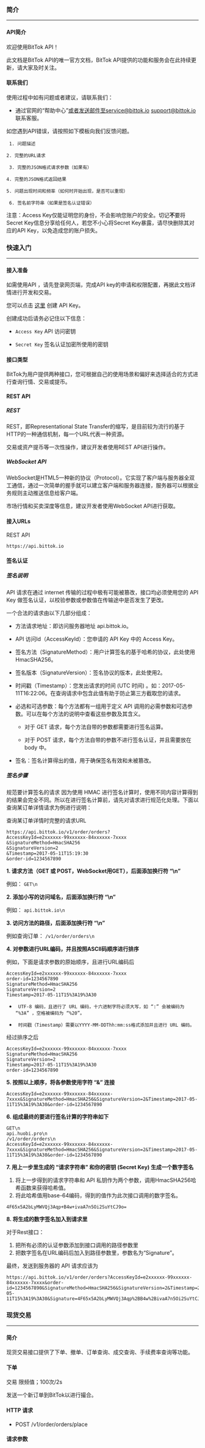 ### 简介

----

####  API简介

欢迎使用BitTok API！

此文档是BitTok API的唯一官方文档，BitTok API提供的功能和服务会在此持续更新，请大家及时关注。



#### 联系我们

使用过程中如有问题或者建议，请联系我们：

- 通过官网的“帮助中心”或者发送邮件至service@bittok.io  support@bittok.io 联系客服。



如您遇到API错误，请按照如下模板向我们反馈问题。

` 1. 问题描述`

`2. 完整的URL请求`

` 3. 完整的JSON格式请求参数（如果有）`

`4. 完整的JSON格式返回结果`

`5. 问题出现时间和频率（如何时开始出现，是否可以重现）`

` 6. 签名前字符串（如果是签名认证错误）`



注意：Access Key仅能证明您的身份，不会影响您账户的安全。切记**不**要将Secret Key信息分享给任何人，若您不小心将Secret Key暴露，请尽快删除其对应的API Key，以免造成您的账户损失。



### 快速入门

------

#### 接入准备

如需使用API ，请先登录网页端，完成API key的申请和权限配置，再据此文档详情进行开发和交易。

您可以点击 [这里](http://ts03.dev.jmafan.com/) 创建 API Key。

创建成功后请务必记住以下信息：

-  `Access Key` API 访问密钥

- `Secret Key` 签名认证加密所使用的密钥

  

#### 接口类型

BitTok为用户提供两种接口，您可根据自己的使用场景和偏好来选择适合的方式进行查询行情、交易或提币。



#### REST API

##### REST

REST，即Representational State Transfer的缩写，是目前较为流行的基于HTTP的一种通信机制，每一个URL代表一种资源。

交易或资产提币等一次性操作，建议开发者使用REST API进行操作。

##### WebSocket API

WebSocket是HTML5一种新的协议（Protocol）。它实现了客户端与服务器全双工通信，通过一次简单的握手就可以建立客户端和服务器连接，服务器可以根据业务规则主动推送信息给客户端。

市场行情和买卖深度等信息，建议开发者使用WebSocket API进行获取。



#### 接入URLs

REST API

`https://api.bittok.io`



#### 签名认证

##### 签名说明

API 请求在通过 internet 传输的过程中极有可能被篡改，接口均必须使用您的 API Key 做签名认证，以校验参数或参数值在传输途中是否发生了更改。

一个合法的请求由以下几部分组成：

- 方法请求地址：即访问服务器地址 api.bittok.io。

- API 访问Id（AccessKeyId）：您申请的 API Key 中的 Access Key。

- 签名方法（SignatureMethod）：用户计算签名的基于哈希的协议，此处使用 HmacSHA256。

- 签名版本（SignatureVersion）：签名协议的版本，此处使用2。

- 时间戳（Timestamp）：您发出请求的时间 (UTC 时间) 。如：2017-05-11T16:22:06。在查询请求中包含此值有助于防止第三方截取您的请求。

- 必选和可选参数：每个方法都有一组用于定义 API 调用的必需参数和可选参数。可以在每个方法的说明中查看这些参数及其含义。

  - 对于 GET 请求，每个方法自带的参数都需要进行签名运算。

  - 对于 POST 请求，每个方法自带的参数不进行签名认证，并且需要放在 body 中。

- 签名：签名计算得出的值，用于确保签名有效和未被篡改。

##### 签名步骤

规范要计算签名的请求 因为使用 HMAC 进行签名计算时，使用不同内容计算得到的结果会完全不同。所以在进行签名计算前，请先对请求进行规范化处理。下面以查询某订单详情请求为例进行说明：

查询某订单详情时完整的请求URL

```
https://api.bittok.io/v1/order/orders?
AccessKeyId=e2xxxxxx-99xxxxxx-84xxxxxx-7xxxx
&SignatureMethod=HmacSHA256
&SignatureVersion=2
&Timestamp=2017-05-11T15:19:30
&order-id=1234567890
```

**1. 请求方法（GET 或 POST，WebSocket用GET），后面添加换行符 “\n”**

例如： `GET\n`

**2. 添加小写的访问域名，后面添加换行符 “\n”**

例如： `api.bittok.io\n`

**3. 访问方法的路径，后面添加换行符 “\n”**

例如查询订单：
`/v1/order/orders\n`

**4. 对参数进行URL编码，并且按照ASCII码顺序进行排序**

例如，下面是请求参数的原始顺序，且进行URL编码后

```
AccessKeyId=e2xxxxxx-99xxxxxx-84xxxxxx-7xxxx
order-id=1234567890
SignatureMethod=HmacSHA256
SignatureVersion=2
Timestamp=2017-05-11T15%3A19%3A30
```

- ` UTF-8 编码，且进行了 URL 编码，十六进制字符必须大写，如 “:” 会被编码为 “%3A” ，空格被编码为 “%20”。`

- ` 时间戳（Timestamp）需要以YYYY-MM-DDThh:mm:ss格式添加并且进行 URL 编码。`

经过排序之后

```
AccessKeyId=e2xxxxxx-99xxxxxx-84xxxxxx-7xxxx
SignatureMethod=HmacSHA256
SignatureVersion=2
Timestamp=2017-05-11T15%3A19%3A30
order-id=1234567890
```

**5. 按照以上顺序，将各参数使用字符 “&” 连接**

```
AccessKeyId=e2xxxxxx-99xxxxxx-84xxxxxx-7xxxx&SignatureMethod=HmacSHA256&SignatureVersion=2&Timestamp=2017-05-11T15%3A19%3A30&order-id=1234567890
```

**6. 组成最终的要进行签名计算的字符串如下**

```
GET\n
api.huobi.pro\n
/v1/order/orders\n
AccessKeyId=e2xxxxxx-99xxxxxx-84xxxxxx-7xxxx&SignatureMethod=HmacSHA256&SignatureVersion=2&Timestamp=2017-05-11T15%3A19%3A30&order-id=1234567890
```

**7. 用上一步里生成的 “请求字符串” 和你的密钥 (Secret Key) 生成一个数字签名**

1. 将上一步得到的请求字符串和 API 私钥作为两个参数，调用HmacSHA256哈希函数来获得哈希值。
2. 将此哈希值用base-64编码，得到的值作为此次接口调用的数字签名。

```
4F65x5A2bLyMWVQj3Aqp+B4w+ivaA7n5Oi2SuYtCJ9o=
```

**8. 将生成的数字签名加入到请求里**

对于Rest接口：

1. 把所有必须的认证参数添加到接口调用的路径参数里
2. 把数字签名在URL编码后加入到路径参数里，参数名为“Signature”。

最终，发送到服务器的 API 请求应该为

```
https://api.bittok.io/v1/order/orders?AccessKeyId=e2xxxxxx-99xxxxxx-84xxxxxx-7xxxx&order-id=1234567890&SignatureMethod=HmacSHA256&SignatureVersion=2&Timestamp=2017-05-11T15%3A19%3A30&Signature=4F65x5A2bLyMWVQj3Aqp%2BB4w%2BivaA7n5Oi2SuYtCJ9o%3D
```



### 现货交易

----

#### 简介

现货交易接口提供了下单、撤单、订单查询、成交查询、手续费率查询等功能。



#### 下单

交易 限频值；100次/2s

发送一个新订单到BitTok以进行撮合。

#### HTTP 请求

- POST   /v1/order/orders/place

#### 请求参数

